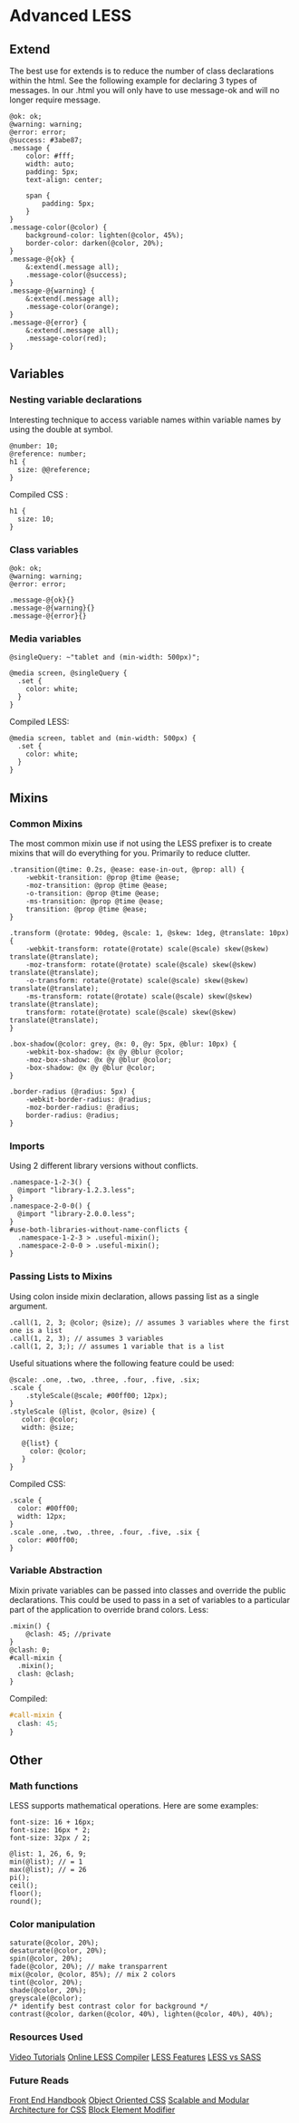 # Advanced LESS

## Extend
The best use for extends is to reduce the number of class declarations within the html. See the following example for declaring 3 types of messages. In our .html you will only have to use message-ok and will no longer require message.

```less
@ok: ok;
@warning: warning;
@error: error;
@success: #3abe87;
.message {
    color: #fff;
	width: auto;
	padding: 5px;
	text-align: center;

	span {
		padding: 5px;
	}
}
.message-color(@color) {
	background-color: lighten(@color, 45%);
	border-color: darken(@color, 20%);
}
.message-@{ok} {
	&:extend(.message all);
	.message-color(@success);
}
.message-@{warning} {
	&:extend(.message all);
	.message-color(orange);
}
.message-@{error} {
	&:extend(.message all);
	.message-color(red);
}
```

## Variables

### Nesting variable declarations
Interesting technique to access variable names within variable names by using the double at symbol.
```less
@number: 10;
@reference: number;
h1 { 
  size: @@reference; 
}
```
Compiled CSS :
```less
h1 {
  size: 10;
}
```

### Class variables

```less
@ok: ok;
@warning: warning;
@error: error;

.message-@{ok}{}
.message-@{warning}{}
.message-@{error}{}
```

### Media variables 
```less
@singleQuery: ~"tablet and (min-width: 500px)";

@media screen, @singleQuery {
  .set {
    color: white;
  }
}
```
Compiled LESS:
```less
@media screen, tablet and (min-width: 500px) {
  .set {
    color: white;
  }
}
```


## Mixins

### Common Mixins
The most common mixin use if not using the LESS prefixer is to create mixins that will do everything for you. Primarily to reduce clutter.
```less
.transition(@time: 0.2s, @ease: ease-in-out, @prop: all) {
	-webkit-transition: @prop @time @ease;
	-moz-transition: @prop @time @ease;
	-o-transition: @prop @time @ease;
	-ms-transition: @prop @time @ease;
	transition: @prop @time @ease;
}
```
```less
.transform (@rotate: 90deg, @scale: 1, @skew: 1deg, @translate: 10px) {
	-webkit-transform: rotate(@rotate) scale(@scale) skew(@skew) translate(@translate);
	-moz-transform: rotate(@rotate) scale(@scale) skew(@skew) translate(@translate);
	-o-transform: rotate(@rotate) scale(@scale) skew(@skew) translate(@translate);
	-ms-transform: rotate(@rotate) scale(@scale) skew(@skew) translate(@translate);
	transform: rotate(@rotate) scale(@scale) skew(@skew) translate(@translate);
}
```
```less
.box-shadow(@color: grey, @x: 0, @y: 5px, @blur: 10px) {
	-webkit-box-shadow: @x @y @blur @color;
	-moz-box-shadow: @x @y @blur @color;
	-box-shadow: @x @y @blur @color;
}
```
```less
.border-radius (@radius: 5px) {
	-webkit-border-radius: @radius;
	-moz-border-radius: @radius;
	border-radius: @radius;
}
```

### Imports
Using 2 different library versions without conflicts.
```less
.namespace-1-2-3() {
  @import "library-1.2.3.less";
}
.namespace-2-0-0() {
  @import "library-2.0.0.less";
}
#use-both-libraries-without-name-conflicts {
  .namespace-1-2-3 > .useful-mixin();
  .namespace-2-0-0 > .useful-mixin();
}
```

### Passing Lists to Mixins
Using colon inside mixin declaration, allows passing list as a single argument.
```less
.call(1, 2, 3; @color; @size); // assumes 3 variables where the first one is a list
.call(1, 2, 3); // assumes 3 variables
.call(1, 2, 3;); // assumes 1 variable that is a list
```
Useful situations where the following feature could be used:
```less
@scale: .one, .two, .three, .four, .five, .six;
.scale {
	.styleScale(@scale; #00ff00; 12px);
}
.styleScale (@list, @color, @size) {
   color: @color;
   width: @size;
   
   @{list} {
  	 color: @color;
   }
}
```
Compiled CSS:
```less
.scale {
  color: #00ff00;
  width: 12px;
}
.scale .one, .two, .three, .four, .five, .six {
  color: #00ff00;
}

```

### Variable Abstraction
Mixin private variables can be passed into classes and override the public declarations. This could be used to pass in a set of variables to a particular part of the application to override brand colors.
Less:
```less
.mixin() { 
	@clash: 45; //private
}
@clash: 0;
#call-mixin {
  .mixin();
  clash: @clash;
}
```
Compiled:
```css
#call-mixin {
  clash: 45;
}
```

## Other

### Math functions
LESS supports mathematical operations. Here are some examples:
``` less
font-size: 16 + 16px;
font-size: 16px * 2;
font-size: 32px / 2;

@list: 1, 26, 6, 9;
min(@list); // = 1
max(@list); // = 26
pi();
ceil();
floor();
round();
```
### Color manipulation
```less
saturate(@color, 20%);
desaturate(@color, 20%);
spin(@color, 20%);
fade(@color, 20%); // make transparrent
mix(@color, @color, 85%); // mix 2 colors
tint(@color, 20%);
shade(@color, 20%);
greyscale(@color);
/* identify best contrast color for background */
contrast(@color, darken(@color, 40%), lighten(@color, 40%), 40%);
```


### Resources Used
[Video Tutorials](https://www.safaribooksonline.com/library/view/learning-path/9781786467409/)
[Online LESS Compiler](http://winless.org/online-less-compiler)
[LESS Features](http://lesscss.org/features/)
[LESS vs SASS](https://gist.github.com/chriseppstein/674726)

### Future Reads
[Front End Handbook](https://www.frontendhandbook.com/)
[Object Oriented CSS](http://oocss.org/)
[Scalable and Modular Architecture for CSS](https://smacss.com/)
[Block Element Modifier](http://getbem.com/)